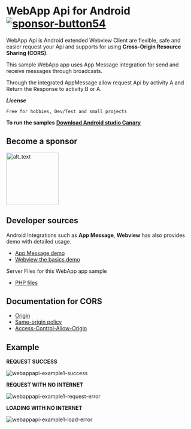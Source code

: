 
# WebApp Api for Android [![sponsor-button54](https://github.com/thiagoschnell/webappapi/assets/78884351/52939df4-66cd-4d2c-8d07-e64ebdb8be1b)](https://github.com/sponsors/thiagoschnell)

WebApp Api is Android extended Webview Client are flexible, safe and easier request your Api and supports for using **Cross-Origin Resource Sharing (CORS)**. 

This sample WebApp app uses App Message integration for send and receive messages through broadcasts.

Through the integrated AppMessage allow request Api by activity A and Return the Response to activity B or A.

_**License**_
    
    Free for hobbies, Dev/Test and small projects

**To run the samples** **[Download Android studio Canary](https://developer.android.com/studio/preview)**

## Become a sponsor

[<img alt="alt_text" width="140px" src="https://user-images.githubusercontent.com/78884351/277841243-c93af54b-1d8f-401d-b361-c493654a8316.png" />](https://github.com/sponsors/thiagoschnell)

## Developer sources


Android Integrations such as **App Message**, **Webview** has also provides demo with detailed usage.
* [App Message demo](https://github.com/after-project/appmessage/)
* [Webview the basics demo](https://github.com/after-project/webview/)

Server Files for this WebApp app sample
* [PHP files](https://github.com/after-project/webappapi-php/)

## Documentation for CORS 
* [Origin](https://developer.mozilla.org/en-US/docs/Web/HTTP/Headers/Origin)
* [Same-origin policy](https://developer.mozilla.org/en-US/docs/Web/Security/Same-origin_policy)
* [Access-Control-Allow-Origin](https://developer.mozilla.org/en-US/docs/Web/HTTP/Headers/Access-Control-Allow-Origin)


## Example 

**REQUEST SUCCESS**

![webappapi-example1-success](https://github.com/thiagoschnell/webappapi/assets/78884351/75631452-b365-45e2-8277-63df70329815)


**REQUEST WITH NO INTERNET**

![webappapi-example1-request-error](https://github.com/thiagoschnell/webappapi/assets/78884351/f03d9350-9124-49af-a9aa-eeeee5d66157)


**LOADING WITH NO INTERNET**

![webappapi-example1-load-error](https://github.com/thiagoschnell/webappapi/assets/78884351/05411355-a063-44a8-879f-168c9c6ef562)

